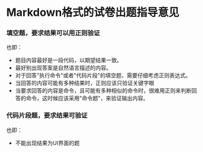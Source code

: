 # Markdown格式的试卷出题指导意见

### 填空题，要求结果可以用正则验证
也即：
* 题目内容最好是一段代码，以期望结果一致。
* 最好别出现答案是自然语言描述的内容。
* 对于回答"执行命令"或者"代码片段"的填空题，需要仔细考虑正则表达式。
* 当回答的内容可能有多种结果时，正则应该只验证关键字眼
* 当要求回答的内容是命令，且可能有多种相似的命令时，很难用正则来判断回答的命令，这时候应该采用"命令题"，来验证输出内容。

### 代码片段题，要求结果可验证
也即：
* 不能出现结果为UI界面的题
